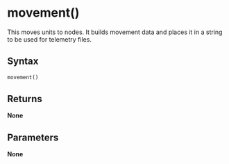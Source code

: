 # movement()
This moves units to nodes. It builds movement data and places it in
a string to be used for telemetry files.

## Syntax
```python
movement()
```

## Returns
**None**

## Parameters
**None**
